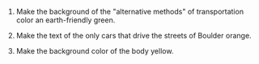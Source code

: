 1. Make the background of the "alternative methods" of transportation
   color an earth-friendly green.

2. Make the text of the only cars that drive the streets of Boulder
   orange.

3. Make the background color of the body yellow.

